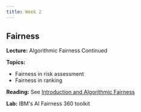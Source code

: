 ```yaml
---
title: Week 2
---
```


## Fairness

**Lecture:** Algorithmic Fairness Continued

**Topics:**

* Fairness in risk assessment
* Fairness in ranking

**Reading:** See [Introduction and Algorithmic Fairness](../../../assets/fairness_reader.pdf)

**Lab:** IBM's AI Fairness 360 toolkit
